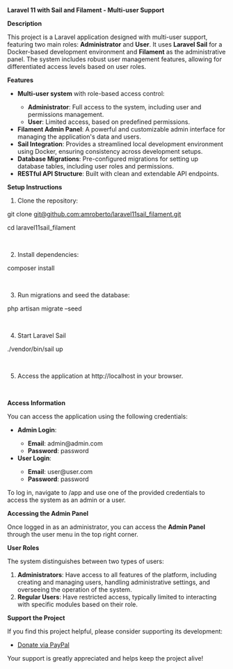 <p><strong>Laravel 11 with Sail and Filament - Multi-user Support</strong></p>
<p><strong>Description</strong></p>
<p>This project is a Laravel application designed with multi-user support, featuring two main roles: <strong>Administrator</strong> and <strong>User</strong>. It uses <strong>Laravel Sail</strong> for a Docker-based development environment and <strong>Filament</strong> as the administrative panel. The system includes robust user management features, allowing for differentiated access levels based on user roles.</p>
<p><strong>Features</strong></p>
<ul>
<li><strong>Multi-user system</strong> with role-based access control:</li>
<ul>
<li><strong>Administrator</strong>: Full access to the system, including user and permissions management.</li>
<li><strong>User</strong>: Limited access, based on predefined permissions.</li>
</ul>
<li><strong>Filament Admin Panel</strong>: A powerful and customizable admin interface for managing the application's data and users.</li>
<li><strong>Sail Integration</strong>: Provides a streamlined local development environment using Docker, ensuring consistency across development setups.</li>
<li><strong>Database Migrations</strong>: Pre-configured migrations for setting up database tables, including user roles and permissions.</li>
<li><strong>RESTful API Structure</strong>: Built with clean and extendable API endpoints.</li>
</ul>
<p><strong>Setup Instructions</strong></p>
<ol>
<li>Clone the repository:</li>
</ol>
<p>git clone <a href="mailto:git@github.com:amroberto/laravel11sail_filament.git">git@github.com:amroberto/laravel11sail_filament.git</a></p>
<p>cd laravel11sail_filament</p>
<p>&nbsp;</p>
<ol start="2">
<li>Install dependencies:</li>
</ol>
<p>composer install</p>
<p>&nbsp;</p>
<ol start="3">
<li>Run migrations and seed the database:</li>
</ol>
<p>php artisan migrate &ndash;seed</p>
<p>&nbsp;</p>
<ol start="4">
<li>Start Laravel Sail</li>
</ol>
<p>./vendor/bin/sail up</p>
<p>&nbsp;</p>
<ol start="5">
<li>Access the application at http://localhost in your browser.</li>
</ol>
<p>&nbsp;</p>
<p><strong>Access Information</strong></p>
<p>You can access the application using the following credentials:</p>
<ul>
<li><strong>Admin Login</strong>:</li>
<ul>
<li><strong>Email</strong>: admin@admin.com</li>
<li><strong>Password</strong>: password</li>
</ul>
<li><strong>User Login</strong>:</li>
<ul>
<li><strong>Email</strong>: user@user.com</li>
<li><strong>Password</strong>: password</li>
</ul>
</ul>
<p>To log in, navigate to /app and use one of the provided credentials to access the system as an admin or a user.</p>
<p><strong>Accessing the Admin Panel</strong></p>
<p>Once logged in as an administrator, you can access the <strong>Admin Panel</strong> through the user menu in the top right corner.</p>

<p><strong>User Roles</strong></p>
<p>The system distinguishes between two types of users:</p>
<ol>
<li><strong>Administrators</strong>: Have access to all features of the platform, including creating and managing users, handling administrative settings, and overseeing the operation of the system.</li>
<li><strong>Regular Users</strong>: Have restricted access, typically limited to interacting with specific modules based on their role.</li>
</ol>
<p><strong>Support the Project</strong></p>
<p>If you find this project helpful, please consider supporting its development:</p>
<ul>
<li><a title="Donate to Developer" href="https://www.paypal.com/donate/buttons/manage/JN5P9TWEHXVTS" target="_blank">Donate via PayPal</a></li>
</ul>
<p>Your support is greatly appreciated and helps keep the project alive!</p>

